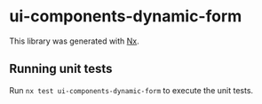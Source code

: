 # ui-components-dynamic-form

This library was generated with [Nx](https://nx.dev).

## Running unit tests

Run `nx test ui-components-dynamic-form` to execute the unit tests.
